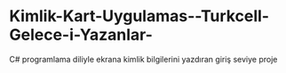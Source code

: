 # Kimlik-Kart-Uygulamas--Turkcell-Gelece-i-Yazanlar-
C# programlama diliyle ekrana kimlik bilgilerini yazdıran giriş seviye proje
